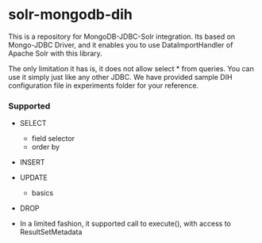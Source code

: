 solr-mongodb-dih
================
This is a repository for MongoDB-JDBC-Solr integration. Its based on Mongo-JDBC Driver, and it enables you to use DataImportHandler of Apache Solr with this library.

The only limitation it has is, it does not allow select * from queries. You can use it simply just like any other JDBC. We have provided sample DIH configuration file in experiments folder for your reference.

### Supported
 - SELECT
   - field selector
   - order by
 - INSERT
 - UPDATE
   - basics
 - DROP

- In a limited fashion, it supported call to execute(), with access to ResultSetMetadata
